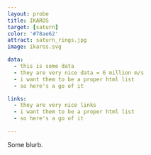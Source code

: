```yaml
---
layout: probe
title: IKAROS
target: [saturn]
color: '#78ae62'
attract: saturn_rings.jpg
image: ikaros.svg

data:
  - this is some data
  - they are very nice data = 6 million m/s
  - i want them to be a proper html list
  - so here's a go of it

links:
  - they are very nice links
  - i want them to be a proper html list
  - so here's a go of it

---
```

Some blurb.